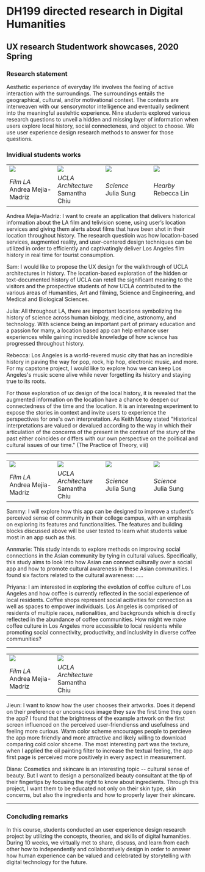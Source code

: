 # DH199 directed research in Digital Humanities 
## UX research Studentwork showcases, 2020 Spring

### Research statement

Aesthetic experience of everyday life involves the feeling of active interaction with the surroundings. The surroundings entails the geographical, cultural, and/or motivational context. The contexts are interweaven with our sensorymotor intelligence and eventually sediment into the meaningful aestehtic experience. Nine students explored various research questions to unveil a hidden and missing layer of information when users explore local history, social connecteness, and object to choose. We use user experience design research methods to answer for those questions.

### Invidiual students works

<table style="border-color: white">
  <tr>
    <td width="25%"> <img src="https://ux-ui-design-lab.github.io/DH199/2020Spring/andrea-flim-3s.gif" >
    </td>
    <td width="25%">  <img src="https://ux-ui-design-lab.github.io/DH199/2020Spring/andrea-flim-3s.gif" >
    </td>
    <td width="25%"> <img src="https://ux-ui-design-lab.github.io/DH199/2020Spring/andrea-flim-3s.gif" >
    </td>
    <td width="25%">  <img src="https://ux-ui-design-lab.github.io/DH199/2020Spring/andrea-flim-3s.gif" >
    </td>
  </tr>
  <tr>
    <td width="25%"> <em> Film LA</em> <br> Andrea Mejia-Madriz  
    </td>
    <td width="25%"> <em> UCLA Architecture </em> <br> Samantha Chiu 
    </td>
    <td width="25%"> <em> Science </em> <br> Julia Sung
    </td>
    <td width="25%"> <em> Hearby </em> <br> Rebecca Lin
    </td>
  </tr>
</table>

Andrea Mejia-Madriz: I want to create an application that delivers historical information about the LA film and telivision scene, using user’s location services and giving them alerts about films that have been shot in their location throughout history. The research questioin was how location-based services, augmented reality, and user-centered design techniques can be utilized in order to efficiently and captivatingly deliver Los Angeles film history in real time for tourist consumption. 

Sam: I would like to propose the UX design for the walkthrough of UCLA architectures in history. The location-based exploration of the hidden or text-documented history of UCLA can retell the significant meaning to the visitors and the prospective students of how UCLA contributed to the various areas of Humanities, Art and filming, Science and Engineering, and Medical and Biological Sciences.

Julia: All throughout LA, there are important locations symbolizing the history of science across human biology, medicine, astronomy, and technology.  With science being an important part of primary education and a passion for many, a location based app can help enhance user experiences while gaining incredible knowledge of how science has progressed throughout history.

Rebecca: Los Angeles is a world-revered music city that has an incredible history in paving the way for pop, rock, hip hop, electronic music, and more. For my capstone project, I would like to explore how we can keep Los Angeles's music scene alive while never forgetting its history and staying true to its roots.

For those exploration of ux design of the local history, it is revealed that the augmented information on the location have a chance to deepen our connectedness of the time and the location. It is an interestng experiment to expose the stories in context and invite users to experience the perspectives for one's own interpretation. As Keith Moxey stated "Historical interpretations are valued or devalued according to the way in which their articulation of the concerns of the present in the context of the stury of the past either coincides or differs with our own perspective on the poiitical and cultural issues of our time." (The Practice of Theory, viii)

---

<table style="border: none">
  <tr>
    <td width="25%"> <img src="https://ux-ui-design-lab.github.io/DH199/2020Spring/andrea-flim-3s.gif" >
    </td>
    <td width="25%">  <img src="https://ux-ui-design-lab.github.io/DH199/2020Spring/andrea-flim-3s.gif" >
    </td>
    <td width="25%"> <img src="https://ux-ui-design-lab.github.io/DH199/2020Spring/andrea-flim-3s.gif" >
    </td>
    <td width="25%"> <img src="https://ux-ui-design-lab.github.io/DH199/2020Spring/andrea-flim-3s.gif" >
    </td>
  </tr>
  <tr>
    <td width="25%"> <em> Film LA</em> <br> Andrea Mejia-Madriz  
    </td>
    <td width="25%"> <em> UCLA Architecture </em> <br> Samantha Chiu 
    </td>
    <td width="25%"> <em> Science </em> <br> Julia Sung
    </td>
    <td width="25%"> <em> Science </em> <br> Julia Sung
    </td>
  </tr>
</table>

Sammy: I will explore how this app can be designed to improve a student’s perceived sense of community in their college campus, with an emphasis on exploring its features and functionalities. The features and building blocks discussed above will be user tested to learn what students value most in an app such as this. 

Annmarie: This study intends to explore methods on improving social connections in the Asian community by tying in cultural values. Specifically, this study aims to look into how Asian can connect culturally over a social app and how to promote cultural awareness in these Asian communities. I found six factors related to the cultural awareness: ..... 

Priyana: I am interested in exploring the evolution of coffee culture of Los Angeles and how coffee is currently reflected in the social experience of local residents. Coffee shops represent social acitivities for connection as well as spaces to empower individuals. Los Angeles is comprised of residents of multiple races, nationalities, and backgrounds which is directly reflected in the abundance of coffee communities. How might we make coffee culture in Los Angeles more accessible to local residents while promoting social connectivity, productivity, and inclusivity in diverse coffee communities?

---

<table style="border: none">
  <tr>
    <td width="25%"> <img src="https://ux-ui-design-lab.github.io/DH199/2020Spring/andrea-flim-3s.gif" >
    </td>
    <td width="25%">  <img src="https://ux-ui-design-lab.github.io/DH199/2020Spring/andrea-flim-3s.gif" >
    </td>
    <td width="25%">  
    </td>
    <td width="25%">  
    </td>
  </tr>
  <tr>
    <td width="25%"> <em> Film LA</em> <br> Andrea Mejia-Madriz  
    </td>
    <td width="25%"> <em> UCLA Architecture </em> <br> Samantha Chiu 
    </td>
    <td width="25%">  
    </td>
    <td width="25%">  
    </td>
  </tr>
</table>

Jieun: I want to know how the user chooses their artworks. Does it depend on their preference or unconscious image they saw the first time they open the app? I found that the brightness of the example artwork on the first screen influenced on the perceived user-friendienss and usefulness and feeling more curious. Warm color scheme encourages people to percieve the app more friendly and more attractive and likely willing to download comparing cold color shceme. The most interesting part was the texture, when I applied the oil painting filter to increase the textual feeling, the app first page is perceived more positively in every aspect in measurement. 

Diana: Cosmetics and skincare is an interesting topic -- cultural sense of beauty. But I want to design a personalized beauty consultant at the tip of their fingertips by focusing the right to know about ingredients. Through this project, I want them to be educated not only on their skin type, skin concerns, but also the ingredients and how to properly layer their skincare.

---

### Concluding remarks 

In this course, students conducted an user experience design research project by utilizing the concepts, theories, and skills of digital humanities. During 10 weeks, we virtually met to share, discuss, and learn from each other how to independently and collaboratively design in order to answer how human experience can be valued and celebrated by storytelling with digital technology for the future. 
